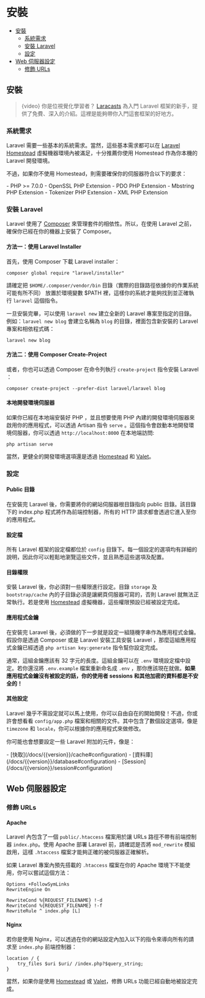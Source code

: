 # 安裝

- [安裝](#installation)
    - [系統需求](#server-requirements)
    - [安裝 Laravel](#installing-laravel)
    - [設定](#configuration)
- [Web 伺服器設定](#web-server-configuration)
    - [修飾 URLs](#pretty-urls)

<a name="installation"></a>
## 安裝

> {video} 你是位視覺化學習者？ [Laracasts](http://laravelfromscratch.com) 為入門 Laravel 框架的新手，提供了免費、深入的介紹。這裡是能夠帶你入門這套框架的好地方。

<a name="server-requirements"></a>
### 系統需求

Laravel 需要一些基本的系統需求。當然，這些基本需求都可以在 [Laravel Homestead](/docs/{{version}}/homestead) 虛擬機器環境內被滿足，十分推薦你使用 Homestead 作為你本機的 Laravel 開發環境。

不過，如果你不使用 Homestead，則需要確保你的伺服器符合以下的要求：

<div class="content-list" markdown="1">
- PHP >= 7.0.0
- OpenSSL PHP Extension
- PDO PHP Extension
- Mbstring PHP Extension
- Tokenizer PHP Extension
- XML PHP Extension
</div>

<a name="installing-laravel"></a>
### 安裝 Laravel

Laravel 使用了 [Composer](https://getcomposer.org) 來管理套件的相依性。所以，在使用 Laravel 之前，確保你已經在你的機器上安裝了 Composer。

#### 方法一：使用 Laravel Installer

首先，使用 Composer 下載 Laravel installer：

    composer global require "laravel/installer"

請確定把 `$HOME/.composer/vendor/bin` 目錄（實際的目錄路徑依據你的作業系統可能有所不同） 放置於環境變數 $PATH 裡，這樣你的系統才能夠找到並正確執行 `laravel` 這個指令。

一旦安裝完畢，可以使用 `laravel new` 建立全新的 Laravel 專案至指定的目錄。例如：`laravel new blog` 會建立名稱為 `blog` 的目錄，裡面包含新安裝的 Laravel 專案和相依程式碼：

    laravel new blog

#### 方法二：使用 Composer Create-Project

或者，你也可以透過 Composer 在命令列執行 `create-project` 指令安裝 Laravel ：

    composer create-project --prefer-dist laravel/laravel blog

#### 本地開發環境伺服器

如果你已經在本地端安裝好 PHP ，並且想要使用 PHP 內建的開發環境伺服器來啟用你的應用程式，可以透過 Artisan 指令 `serve` 。這個指令會啟動本地開發環境伺服器，你可以透過 `http://localhost:8000` 在本地端訪問:

    php artisan serve

當然，更健全的開發環境選項還是透過 [Homestead](/docs/{{version}}/homestead) 和 [Valet](/docs/{{version}}/valet)。

<a name="configuration"></a>
### 設定

#### Public 目錄

在安裝完 Laravel 後，你需要將你的網站伺服器根目錄指向 public 目錄。該目錄下的 index.php 程式將作為前端控制器，所有的 HTTP 請求都會透過它進入至你的應用程式。

#### 設定檔

所有 Laravel 框架的設定檔都位於 `config` 目錄下。每一個設定的選項均有詳細的說明，因此你可以輕鬆地瀏覽這些文件，並且熟悉這些選項及配置。

#### 目錄權限

安裝 Laravel 後，你必須對一些權限進行設定。目錄 `storage` 及 `bootstrap/cache` 內的子目錄必須是讓網頁伺服器可寫的，否則 Laravel 就無法正常執行。若是使用 [Homestead](/docs/{{version}}/homestead) 虛擬機器，這些權限預設已經被設定完成。

#### 應用程式金鑰

在安裝完 Laravel 後，必須做的下一步就是設定一組隨機字串作為應用程式金鑰。假設你是透過 Composer 或是 Laravel 安裝工具安裝 Laravel ，那麼這組應用程式金鑰已經透過 `php artisan key:generate` 指令幫你設定完成。

通常，這組金鑰應該有 32 字元的長度。這組金鑰可以在 `.env` 環境設定檔中設定。若你還沒將 `.env.example` 檔案重新命名成 `.env` ，那你應該現在就做。**如果應用程式金鑰沒有被設定的話，你的使用者 sessions 和其他加密的資料都是不安全的！**

#### 其他設定

Laravel 幾乎不需設定就可以馬上使用，你可以自由自在的開始開發！不過，你或許會想看看 `config/app.php` 檔案和相關的文件。其中包含了數個設定選項，像是 `timezone` 和 `locale`，你可以根據你的應用程式來做修改。

你可能也會想要設定一些 Laravel 附加的元件，像是：

<div class="content-list" markdown="1">
- [快取](/docs/{{version}}/cache#configuration)
- [資料庫](/docs/{{version}}/database#configuration)
- [Session](/docs/{{version}}/session#configuration)
</div>

<a name="web-server-configuration"></a>
## Web 伺服器設定

<a name="pretty-urls"></a>
### 修飾 URLs

#### Apache

Laravel 內包含了一個 `public/.htaccess` 檔案用於讓 URLs 路徑不帶有前端控制器 `index.php`。使用 Apache 部署 Laravel 前，請確認是否將 `mod_rewrite` 模組啟用，這樣 `.htaccess` 檔案才能夠正確的被伺服器正確解析。

如果 Laravel 專案內預先搭載的 `.htaccess` 檔案在你的 Apache 環境下不能使用，你可以嘗試這個方法：

    Options +FollowSymLinks
    RewriteEngine On

    RewriteCond %{REQUEST_FILENAME} !-d
    RewriteCond %{REQUEST_FILENAME} !-f
    RewriteRule ^ index.php [L]

#### Nginx

若你是使用 Nginx，可以透過在你的網站設定內加入以下的指令來導向所有的請求至 `index.php` 前端控制器：

    location / {
        try_files $uri $uri/ /index.php?$query_string;
    }

當然，如果你是使用 [Homestead](/docs/{{version}}/homestead) 或 [Valet](/docs/{{version}}/valet)，修飾 URLs 功能已經自動地被設定完成。
